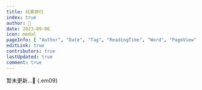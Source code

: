 ```yaml
---
title: 玩家排行
index: true
author: 🍓
date: 2023-09-06
icon: medal
pageInfo: [ "Author", "Date", "Tag", "ReadingTime", "Word", "PageView" ]
editLink: true
contributors: true
lastUpdated: true
comment: true
---
```


暂未更新...🎊
{.em09}
